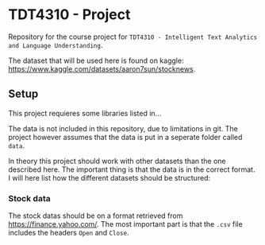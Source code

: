 # TDT4310 - Project
Repository for the course project for `TDT4310 - Intelligent Text Analytics and Language Understanding`.

The dataset that will be used here is found on kaggle: https://www.kaggle.com/datasets/aaron7sun/stocknews.

## Setup

This project requieres some libraries listed in...

The data is not included in this repository, due to limitations in git. The project however assumes that the data is put in a seperate folder called `data`.

In theory this project should work with other datasets than the one described here. The important thing is that the data is in the correct format. I will here list how the different datasets should be structured:

### Stock data

The stock datas should be on a format retrieved from https://finance.yahoo.com/. The most important part is that the `.csv` file includes the headers `Open` and `Close`.
